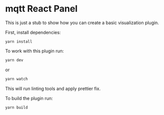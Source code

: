 # mqtt React Panel

This is just a stub to show how you can create a basic visualization plugin.

First, install dependencies:

```FISH
yarn install
```

To work with this plugin run:

```BASH
yarn dev
```

or

```BASH
yarn watch
```

This will run linting tools and apply prettier fix.

To build the plugin run:

```BASH
yarn build
```
